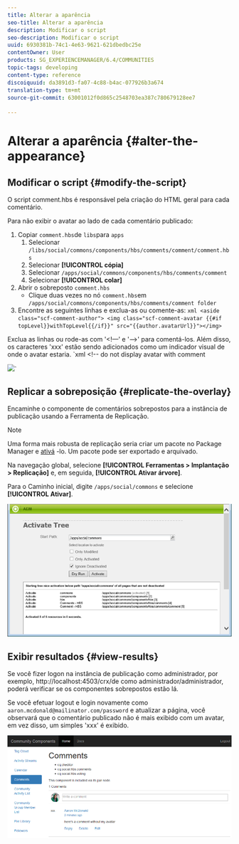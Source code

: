 ```yaml
---
title: Alterar a aparência
seo-title: Alterar a aparência
description: Modificar o script
seo-description: Modificar o script
uuid: 6930381b-74c1-4e63-9621-621dbedbc25e
contentOwner: User
products: SG_EXPERIENCEMANAGER/6.4/COMMUNITIES
topic-tags: developing
content-type: reference
discoiquuid: da3891d3-fa07-4c88-b4ac-077926b3a674
translation-type: tm+mt
source-git-commit: 63001012f0d865c2548703ea387c780679128ee7

---
```



# Alterar a aparência {#alter-the-appearance}

## Modificar o script {#modify-the-script}

O script comment.hbs é responsável pela criação do HTML geral para cada comentário.

Para não exibir o avatar ao lado de cada comentário publicado:

1. Copiar `comment.hbs`de `libs`para `apps`
   1. Selecionar `/libs/social/commons/components/hbs/comments/comment/comment.hbs`
   1. Selecionar **[!UICONTROL cópia]**
   1. Selecionar `/apps/social/commons/components/hbs/comments/comment`
   1. Selecionar **[!UICONTROL colar]**
1. Abrir o sobreposto `comment.hbs`
   * Clique duas vezes no nó `comment.hbs`em `/apps/social/commons/components/hbs/comments/comment folder`
1. Encontre as seguintes linhas e exclua-as ou comente-as:
   `xml <aside class="scf-comment-author">
<img class="scf-comment-avatar {{#if topLevel}}withTopLevel{{/if}}" src="{{author.avatarUrl}}"></img>`

Exclua as linhas ou rode-as com &#39;&lt;!—&#39; e &#39;—>&#39; para comentá-los. Além disso, os caracteres &#39;xxx&#39; estão sendo adicionados como um indicador visual de onde o avatar estaria.
`xml <!-- do not display avatar with comment
<aside class="scf-comment-author">
<img class="scf-comment-avatar {{#if topLevel}}withTopLevel{{/if}}" src="{{author.avatarUrl}}"></img>`

## Replicar a sobreposição {#replicate-the-overlay}

Encaminhe o componente de comentários sobrepostos para a instância de publicação usando a Ferramenta de Replicação.

>[!NOTE]
>
>Uma forma mais robusta de replicação seria criar um pacote no Package Manager e [ativá](../../help/sites-administering/package-manager.md#replicating-packages) -lo. Um pacote pode ser exportado e arquivado.

Na navegação global, selecione **[!UICONTROL Ferramentas > Implantação > Replicação]** e, em seguida, **[!UICONTROL Ativar árvore]**.

Para o Caminho inicial, digite `/apps/social/commons` e selecione **[!UICONTROL Ativar]**.

![chlimage_1-42](assets/chlimage_1-42.png)

## Exibir resultados {#view-results}

Se você fizer logon na instância de publicação como administrador, por exemplo, http://localhost:4503/crx/de como administrador/administrador, poderá verificar se os componentes sobrepostos estão lá.

Se você efetuar logout e login novamente como `aaron.mcdonald@mailinator.com/password` e atualizar a página, você observará que o comentário publicado não é mais exibido com um avatar, em vez disso, um simples &#39;xxx&#39; é exibido.

![chlimage_1-43](assets/chlimage_1-43.png)

